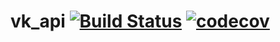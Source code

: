 vk_api [![Build Status](https://travis-ci.com/Platun0v/VkBotLib.svg?branch=master)](https://travis-ci.com/Platun0v/VkBotLib) 
[![codecov](https://codecov.io/gh/Platun0v/vkbotlib/branch/master/graph/badge.svg)](https://codecov.io/gh/Platun0v/vkbotlib)
==================================================
